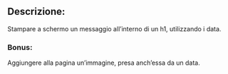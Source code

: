## Descrizione:
Stampare a schermo un messaggio all’interno di un h1, utilizzando i data.
### Bonus:
Aggiungere alla pagina un’immagine, presa anch’essa da un data.